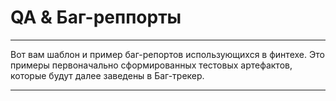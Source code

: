 # QA & Баг-реппорты
---
Вот вам шаблон и пример баг-репортов использующихся в финтехе. Это примеры первоначально сформированных тестовых артефактов, которые будут далее заведены в Баг-трекер.

---

